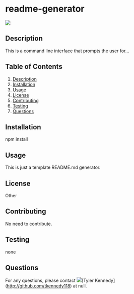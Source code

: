 # readme-generator 
![](https://img.shields.io/badge/random-badge-blue?style=flat-square)
    
<a name="description"></a>
## Description
This is a command line interface that prompts the user for...

## Table of Contents
1. [ Description ](#description)
2. [ Installation ](#installation)
3. [ Usage ](#usage)
4. [ License ](#license)
5. [ Contributing ](#contributing)
6. [ Testing ](#testing)
7. [ Questions ](#questions)

<a name="installation"></a>
## Installation
npm install

<a name="usage"></a>
## Usage
This is just a template README.md generator.

<a name="license"></a>
## License
Other

<a name="contributing"></a>
## Contributing
No need to contribute.

<a name="testing"></a>
## Testing
none

<a name="questions"></a>
## Questions
For any questions, please contact ![](https://avatars3.githubusercontent.com/u/16977628?s=460&u=20f0858359030461d69101d722744520cc7ac379&v=4&width="100")[Tyler Kennedy](http://github.com/tkennedy118) at null.
